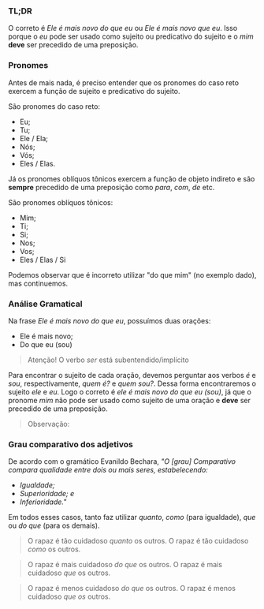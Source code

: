 ### TL;DR

O correto é *Ele é mais novo do que eu* ou *Ele é mais novo que eu*. Isso porque o *eu* pode ser usado como sujeito ou predicativo do sujeito e o *mim* **deve** ser precedido de uma preposição.

### Pronomes

Antes de mais nada, é preciso entender que os pronomes do caso reto exercem a função de sujeito e predicativo do sujeito.

São pronomes do caso reto:

 - Eu;
 - Tu;
 - Ele / Ela;
 - Nós;
 - Vós;
 - Eles / Elas.

Já os pronomes oblíquos tônicos exercem a função de objeto indireto e são **sempre** precedido de uma preposição como *para*, *com*, *de* etc.

São pronomes oblíquos tônicos:

 - Mim;
 - Ti;
 - Si;
 - Nos;
 - Vos;
 - Eles / Elas / Si

Podemos observar que é incorreto utilizar "do que mim" (no exemplo dado), mas continuemos.

### Análise Gramatical

Na frase *Ele é mais novo do que eu*, possuímos duas orações:

 - Ele é mais novo;
 - Do que eu (sou)

> Atenção! O verbo *ser* está subentendido/implícito

Para encontrar o sujeito de cada oração, devemos perguntar aos verbos *é* e *sou*, respectivamente, *quem é?* e *quem sou?*. Dessa forma encontraremos o sujeito *ele* e *eu*. Logo o correto é *ele é mais novo do que eu (sou)*, já que o pronome *mim* não pode ser usado como sujeito de uma oração e **deve** ser precedido de uma preposição.

> Observação: 

### Grau comparativo dos adjetivos

De acordo com o gramático Evanildo Bechara, *"O [grau] Comparativo compara qualidade entre dois ou mais seres, estabelecendo:*

 - *Igualdade;*
 - *Superioridade; e*
 - *Inferioridade."*

Em todos esses casos, tanto faz utilizar *quanto*, *como* (para igualdade), *que* ou *do que* (para os demais).

 > O rapaz é tão cuidadoso *quanto* os outros.
 > O rapaz é tão cuidadoso *como* os outros.

 > O rapaz é mais cuidadoso *do que* os outros.
 > O rapaz é mais cuidadoso *que* os outros.

 > O rapaz é menos cuidadoso *do que* os outros.
 > O rapaz é menos cuidadoso *que os* outros.
